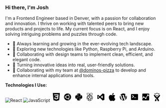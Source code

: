 ### Hi there, I'm Josh

I'm a Frontend Engineer based in Denver, with a passion for collaboration and innovation. I thrive on working with talented peers to bring new products and projects to life. My current focus is on React, and I enjoy solving intriguing problems and puzzles through code.

- 🌱 Always learning and growing in the ever-evolving tech landscape.
- 🌿 Exploring new technologies like Python, Raspberry Pi, and Arduino.
- 🤝 Collaborating with design teams to implement clean, efficient, and elegant code.
- 🌟 Turning innovative ideas into real, user-friendly solutions.
- 🍕 Collaborating with my team at [@dominos-pizza](https://github.com/dominos-pizza) to develop and enhance internal applications and tools.


**Technologies I Use:**  

![React](https://github.com/vorillaz/devicons/blob/master/!PNG/react.png?raw=true&s=50)
![JavaScript](https://github.com/vorillaz/devicons/blob/master/!PNG/javascript_1.png?raw=true&s=50)
![CSS 3](https://github.com/vorillaz/devicons/blob/master/!PNG/css3.png?raw=true&s=50)
![Ubuntu](https://github.com/vorillaz/devicons/blob/master/!PNG/ubuntu.png?raw=true&s=50)
![Python](https://github.com/vorillaz/devicons/blob/master/!PNG/python.png?raw=true&s=50)
![Raspberry Pi](https://github.com/vorillaz/devicons/blob/master/!PNG/rasberry_pi.png?raw=true&s=50)
![Visual Studio](https://github.com/vorillaz/devicons/blob/master/!PNG/visualstudio.png?raw=true&s=50)
![Apple](https://github.com/vorillaz/devicons/blob/master/!PNG/apple.png?raw=true&s=50)
![WordPress](https://github.com/vorillaz/devicons/blob/master/!PNG/wordpress.png?raw=true&s=50)
![Terminal](https://github.com/vorillaz/devicons/blob/master/!PNG/terminal.png?raw=true&s=50)
![Google Analytics](https://github.com/vorillaz/devicons/blob/master/!PNG/google_analytics.png?raw=true&s=50)
![Jira](https://github.com/vorillaz/devicons/blob/master/!PNG/jira.png?raw=true&s=50)


